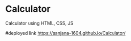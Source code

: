 # Calculator
Calculator using HTML, CSS, JS

#deployed link
https://sanjana-1604.github.io/Calculator/
